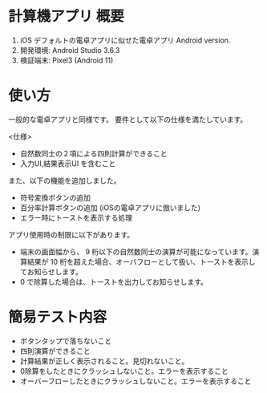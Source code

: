 # 計算機アプリ 概要
1. iOS デフォルトの電卓アプリに似せた電卓アプリ Android version.
2. 開発環境: Android Studio 3.6.3
3. 検証端末: Pixel3 (Android 11)


# 使い方
一般的な電卓アプリと同様です。
要件として以下の仕様を満たしています。

<仕様>
- 自然数同士の２項による四則計算ができること
- 入力UI,結果表示UI を含むこと

また、以下の機能を追加しました。
- 符号変換ボタンの追加
- 百分率計算ボタンの追加 (iOSの電卓アプリに倣いました)
- エラー時にトーストを表示する処理

アプリ使用時の制限に以下があります。
- 端末の画面幅から、 9 桁以下の自然数同士の演算が可能になっています。演算結果が 10 桁を超えた場合、オーバフローとして扱い、トーストを表示してお知らせします。
- 0 で除算した場合は、トーストを出力してお知らせします。

# 簡易テスト内容
- ボタンタップで落ちないこと
- 四則演算ができること
- 計算結果が正しく表示されること。見切れないこと。
- 0除算をしたときにクラッシュしないこと。エラーを表示すること
- オーバーフローしたときにクラッシュしないこと。エラーを表示すること